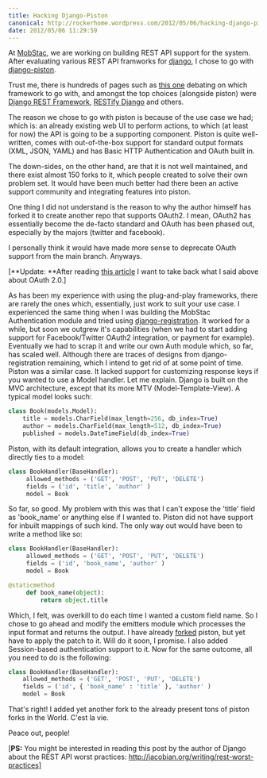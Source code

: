 ```yaml
---
title: Hacking Django-Piston
canonical: http://rockerhome.wordpress.com/2012/05/06/hacking-django-piston/
date: 2012/05/06 11:29:59
---
```

At [MobStac](http://mobstac.com), we are working on building REST API support for the system. After evaluating various REST API framworks for [django](http://djangoproject.com/), I chose to go with [django-piston](https://bitbucket.org/jespern/django-piston/).<span class="more" />

Trust me, there is hundreds of pages such as [this one](http://stackoverflow.com/questions/656979/django-and-restful-apis) debating on which framework to go with, and amongst the top choices (alongside piston) were [Django REST Framework](http://django-rest-framework.org/), [RESTify Django](http://code.google.com/p/django-rest-interface/wiki/RestifyDjango) and others. 

The reason we chose to go with piston is because of the use case we had; which is: an already existing web UI to perform actions, to which (at least for now) the API is going to be a supporting component. Piston is quite well-written, comes with out-of-the-box support for standard output formats (XML, JSON, YAML) and has Basic HTTP Authentication and OAuth built in.

The down-sides, on the other hand, are that it is not well maintained, and there exist almost 150 forks to it, which people created to solve their own problem set. It would have been much better had there been an active support community and integrating features into piston.

One thing I did not understand is the reason to why the author himself has forked it to create another repo that supports OAuth2. I mean, OAuth2 has essentially become the de-facto standard and OAuth has been phased out, especially by the majors (twitter and facebook).

I personally think it would have made more sense to deprecate OAuth support from the main branch. Anyways.

[**Update: **After reading [this article](http://hueniverse.com/2012/07/oauth-2-0-and-the-road-to-hell/) I want to take back what I said above about OAuth 2.0.]

As has been my experience with using the plug-and-play frameworks, there are rarely the ones which, essentially, just work to suit your use case. I experienced the same thing when I was building the MobStac Authentication module and tried using [django-registration](https://bitbucket.org/ubernostrum/django-registration/). It worked for a while, but soon we outgrew it's capabilities (when we had to start adding support for Facebook/Twitter OAuth2 integration, or payment for example). Eventually we had to scrap it and write our own Auth module which, so far, has scaled well. Although there are traces of designs from django-registration remaining, which I intend to get rid of at some point of time. Piston was a similar case. It lacked support for customizing response keys if you wanted to use a Model handler. Let me explain. Django is built on the MVC architecture, except that its more MTV (Model-Template-View). A typical model looks such: 

```python
class Book(models.Model):
    title = models.CharField(max_length=256, db_index=True)
    author = models.CharField(max_length=512, db_index=True)
    published = models.DateTimeField(db_index=True)
```

Piston, with its default integration, allows you to create a handler which directly ties to a model:

```python
class BookHandler(BaseHandler):
     allowed_methods = ('GET', 'POST', 'PUT', 'DELETE')
     fields = ('id', 'title', 'author' )
     model = Book
```

So far, so good. My problem with this was that I can't expose the 'title' field as 'book_name' or anything else if I wanted to. Piston did not have support for inbuilt mappings of such kind. The only way out would have been to write a method like so: 

```python
class BookHandler(BaseHandler):
     allowed_methods = ('GET', 'POST', 'PUT', 'DELETE')
     fields = ('id', 'book_name', 'author' )
     model = Book

@staticmethod
     def book_name(object):
         return object.title

```

Which, I felt, was overkill to do each time I wanted a custom field name. So I chose to go ahead and modify the emitters module which processes the input format and returns the output. I have already [forked](https://bitbucket.org/bhashkar/django-piston/) piston, but yet have to apply the patch to it. Will do it soon, I promise. I also added Session-based authentication support to it. Now for the same outcome, all you need to do is the following:

```python
class BookHandler(BaseHandler):
    allowed_methods = ('GET', 'POST', 'PUT', 'DELETE')
    fields = ('id', { 'book_name' : 'title' }, 'author' )
    model = Book
```

That's right! I added yet another fork to the already present tons of piston forks in the World. C'est la vie.

Peace out, people!

[**PS:** You might be interested in reading this post by the author of Django about the REST API worst practices: http://jacobian.org/writing/rest-worst-practices]